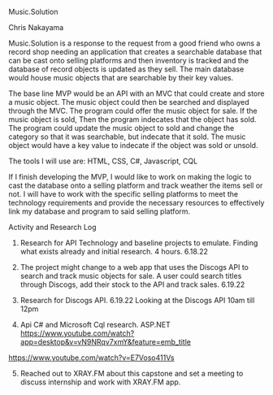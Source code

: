 Music.Solution

Chris Nakayama

Music.Solution is a response to the request from a good friend who owns a record shop needing an application that creates a searchable database that can be cast onto selling platforms and then inventory is tracked and the database of record objects is updated as they sell. The main database would house music objects that are searchable by their key values. 

The base line MVP would be an API with an MVC that could create and store a music object. The music object could then be searched and displayed through the MVC. The program could offer the music object for sale. If the music object is sold, Then the program indecates that the object has sold. The program could update the music object to sold and change the category so that it was searchable, but indecate that it sold. The music object would have a key value to indecate if the object was sold or unsold.


The tools I will use are: HTML, CSS, C#, Javascript, CQL 

If I finish developing the MVP, I would like to work on making the logic to cast the database onto a selling platform and track weather the items sell or not. I will have to work with the specific selling platforms to meet the technology requirements and provide the necessary resources to effectively link my database and program to said selling platform.

Activity and Research Log

1. Research for API Technology and baseline projects to emulate. Finding what exists already and initial research. 4 hours. 6.18.22

2. The project might change to a web app that uses the Discogs API to search and track music objects for sale. A user could search titles through Discogs, add their stock to the API and track sales. 6.19.22

3. Research for Discogs API. 6.19.22
Looking at the Discogs API 10am till 12pm

4. Api C# and Microsoft Cql research. ASP.NET 
https://www.youtube.com/watch?app=desktop&v=vN9NRqv7xmY&feature=emb_title

https://www.youtube.com/watch?v=E7Voso411Vs

5. Reached out to XRAY.FM about this capstone and set a meeting to discuss internship and work with XRAY.FM app.

